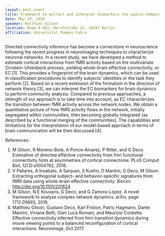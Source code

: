 ```yaml
---
layout: post_event
title: Framework to extract and interpret biomarkers the spatio-temporal structure of fMRI data
date: May 29, 2018
speaker: Matthieu Gilson
location: Room 4.063, Marchstraße 23, 10587 Berlin 
affiliation: Universitat Pompeu Fabra
---
```


Directed connectivity inference has become a cornerstone in neuroscience following the recent progress in neuroimaging techniques to characterize neuronal networks. In a recent study, we have developed a method to estimate cortical interactions from fMRI activity based on the multivariate Ornstein-Uhlenbeck process, yielding whole-brain effective connectivity, or EC [1]. This provides a fingerprint of the brain dynamics, which can be used in classification procedures to identify subjects' identities or the task they perform [2]. Based on a recent extension of the formalism in the direction of network theory [3], we can interpret the EC biomarkers for brain dynamics to perform community analysis. Compared to previous approaches, a strength of our approach is to take time into account, as EC characterizes the transition between fMRI activity across the network nodes. We obtain a quantitative picture of how fMRI activity flows in the network, initially segregated within communities, then becoming globally integrated (as described by a functional merging of the communities). The capabilities and limitations for the interpretation of our model-based approach in terms of brain communication will be then discussed [4]. 

References: 
1) M Gilson, R Moreno-Bote, A Ponce-Alvarez, P Ritter, and G Deco. Estimation of directed effective connectivity from fmri functional connectivity hints at asymmetries of cortical connectome. PLoS Comput Biol, 12(3):e1004762, 2016. 
2) V Pallares, A Insabato, A Sanjuan, S Kuehn, D Mantini, G Deco, M Gilson. Extracting orthogonal subject- and behavior-specific signatures from fMRI data using whole-brain effective connectivity. Biorxiv http://doi.org/10.1101/201624 
3) M Gilson, N E Kouvaris, G Deco, and G Zamora-López. A novel framework to analyze complex network dynamics. arXiv, page 1712.05693, 2018. 
4) Matthieu Gilson, Gustavo Deco, Karl Friston, Patric Hagmann, Dante Mantini, Viviana Betti, Gian Luca Romani, and Maurizio Corbetta. Effective connectivity inferred from fmri transition dynamics during movie viewing points to a balanced reconfiguration of cortical interactions. Neuroimage, Oct 2017. 
